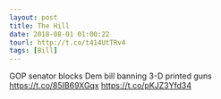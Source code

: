 ```yaml
---
layout: post
title: The Hill
date: 2018-08-01 01:00:22
tourl: http://t.co/t414UtTRv4
tags: [Bill]
---
```

GOP senator blocks Dem bill banning 3-D printed guns https://t.co/85IB69XGqx https://t.co/pKJZ3Yfd34